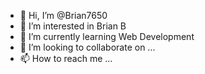 - 👋 Hi, I’m @Brian7650
- 👀 I’m interested in Brian B
- 🌱 I’m currently learning Web Development
- 💞️ I’m looking to collaborate on ...
- 📫 How to reach me ...

<!---
Brian7650/Brian7650 is a ✨ special ✨ repository because its `README.md` (this file) appears on your GitHub profile.
You can click the Preview link to take a look at your changes.
--->

